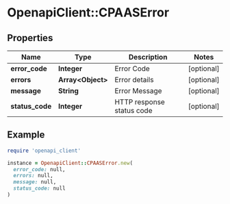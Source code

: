 # OpenapiClient::CPAASError

## Properties

| Name | Type | Description | Notes |
| ---- | ---- | ----------- | ----- |
| **error_code** | **Integer** | Error Code | [optional] |
| **errors** | **Array&lt;Object&gt;** | Error details | [optional] |
| **message** | **String** | Error Message | [optional] |
| **status_code** | **Integer** | HTTP response status code | [optional] |

## Example

```ruby
require 'openapi_client'

instance = OpenapiClient::CPAASError.new(
  error_code: null,
  errors: null,
  message: null,
  status_code: null
)
```

